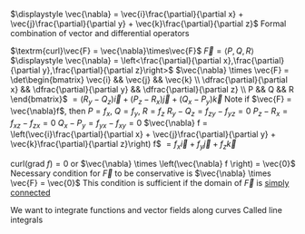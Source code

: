 $\displaystyle \vec{\nabla} = \vec{i}\frac{\partial}{\partial x} + \vec{j}\frac{\partial}{\partial y} + \vec{k}\frac{\partial}{\partial z}$
	Formal combination of vector and differential operators

$\textrm{curl}\vec{F} = \vec{\nabla}\times\vec{F}$
	$\vec{F} = \left<P,Q,R\right>$
	$\displaystyle \vec{\nabla} = \left<\frac{\partial}{\partial x},\frac{\partial}{\partial y},\frac{\partial}{\partial z}\right>$
	$\vec{\nabla} \times \vec{F} = \det\begin{bmatrix} \vec{i} && \vec{j} && \vec{k} \\ \dfrac{\partial}{\partial x} && \dfrac{\partial}{\partial y} && \dfrac{\partial}{\partial z} \\ P && Q && R \end{bmatrix}$
		$= (R_y - Q_z)\vec{i} + (P_z - R_x)\vec{j} + (Q_x - P_y)\vec{k}$
	Note if $\vec{F} = \vec{\nabla}f$, then $P = f_x$, $Q = f_y$, $R = f_z$
	$R_y - Q_z = f_{zy} - f_{yz} = 0$
	$P_z - R_x = f_{xz} - f_{zx} = 0$
	$Q_x - P_y = f_{yx} - f_{xy} = 0$
		$\vec{\nabla} f = \left(\vec{i}\frac{\partial}{\partial x} + \vec{j}\frac{\partial}{\partial y} + \vec{k}\frac{\partial}{\partial z}\right) f$
			$= f_x\vec{i} + f_y\vec{j} + f_z\vec{k}$

$\textrm{curl}\left(\textrm{grad }f \right) = 0$
or $\vec{\nabla} \times \left(\vec{\nabla} f \right) = \vec{0}$
	Necessary condition for $\vec{F}$ to be conservative is $\vec{\nabla} \times \vec{F} = \vec{0}$
		This condition is sufficient if the domain of $\vec{F}$ is <u>simply connected</u>

We want to integrate functions and vector fields along curves
	Called line integrals



